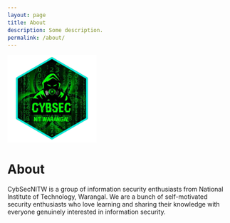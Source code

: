 ```yaml
---
layout: page
title: About
description: Some description.
permalink: /about/
---
```


<img class="img-rounded" src="/assets/img/uploads/logo.png" alt="CybSec's Logo" width="200">

# About

CybSecNITW is a group of information security enthusiasts from National Institute of Technology, Warangal. We are a bunch of self-motivated security enthusiasts who love learning and sharing their knowledge with everyone genuinely interested in information security.
